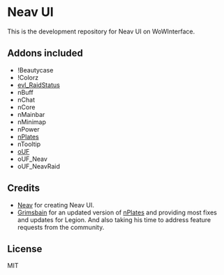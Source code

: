 # Neav UI

This is the development repository for Neav UI on WoWInterface.

## Addons included

- !Beautycase
- !Colorz
- [evl\_RaidStatus](http://www.wowinterface.com/downloads/info15178-RaidStatus.html)
- nBuff
- nChat
- nCore
- nMainbar
- nMinimap
- nPower
- [nPlates](http://www.wowinterface.com/downloads/info24129-nPlates2.0.html)
- nTooltip
- [oUF](http://www.wowinterface.com/downloads/info9994-oUF.html)
- oUF\_Neav
- oUF\_NeavRaid

## Credits

- [Neav](https://github.com/Neav) for creating Neav UI.
- [Grimsbain](https://github.com/Grimsbain) for an updated version of
  [nPlates](https://github.com/Grimsbain/nPlates) and providing most fixes and
  updates for Legion. And also taking his time to address feature requests from
  the community.

## License

MIT
